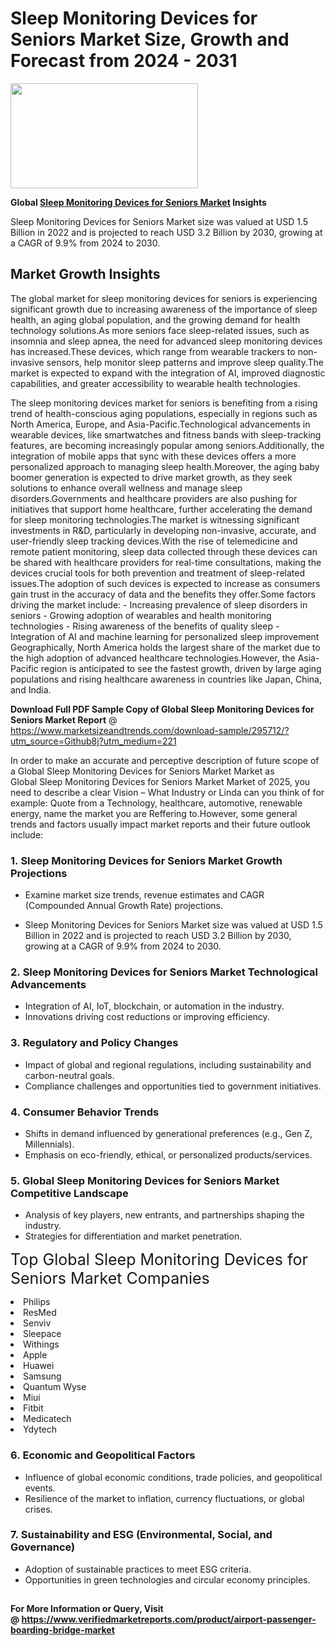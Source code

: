 <H1>Sleep Monitoring Devices for Seniors Market Size, Growth and Forecast from 2024 - 2031</H1><img class="aligncenter size-medium wp-image-584254" src="https://thirdeyenews.in/wp-content/uploads/2024/09/Global-Market-Research-300x168.jpeg" alt="" width="300" height="168" /><p><strong>Global&nbsp;<a href="https://www.marketsizeandtrends.com/download-sample/295712/?utm_source=Github8j?utm_medium=221">Sleep Monitoring Devices for Seniors Market</a> Insights</strong></p><p>Sleep Monitoring Devices for Seniors Market size was valued at USD 1.5 Billion in 2022 and is projected to reach USD 3.2 Billion by 2030, growing at a CAGR of 9.9% from 2024 to 2030.</p><p><h2>Market Growth Insights</h2> <p>The global market for sleep monitoring devices for seniors is experiencing significant growth due to increasing awareness of the importance of sleep health, an aging global population, and the growing demand for health technology solutions.As more seniors face sleep-related issues, such as insomnia and sleep apnea, the need for advanced sleep monitoring devices has increased.These devices, which range from wearable trackers to non-invasive sensors, help monitor sleep patterns and improve sleep quality.The market is expected to expand with the integration of AI, improved diagnostic capabilities, and greater accessibility to wearable health technologies.</p> <p>The sleep monitoring devices market for seniors is benefiting from a rising trend of health-conscious aging populations, especially in regions such as North America, Europe, and Asia-Pacific.Technological advancements in wearable devices, like smartwatches and fitness bands with sleep-tracking features, are becoming increasingly popular among seniors.Additionally, the integration of mobile apps that sync with these devices offers a more personalized approach to managing sleep health.Moreover, the aging baby boomer generation is expected to drive market growth, as they seek solutions to enhance overall wellness and manage sleep disorders.Governments and healthcare providers are also pushing for initiatives that support home healthcare, further accelerating the demand for sleep monitoring technologies.The market is witnessing significant investments in R&D, particularly in developing non-invasive, accurate, and user-friendly sleep tracking devices.With the rise of telemedicine and remote patient monitoring, sleep data collected through these devices can be shared with healthcare providers for real-time consultations, making the devices crucial tools for both prevention and treatment of sleep-related issues.The adoption of such devices is expected to increase as consumers gain trust in the accuracy of data and the benefits they offer.Some factors driving the market include: - Increasing prevalence of sleep disorders in seniors - Growing adoption of wearables and health monitoring technologies - Rising awareness of the benefits of quality sleep - Integration of AI and machine learning for personalized sleep improvement Geographically, North America holds the largest share of the market due to the high adoption of advanced healthcare technologies.However, the Asia-Pacific region is anticipated to see the fastest growth, driven by large aging populations and rising healthcare awareness in countries like Japan, China, and India.<p><span class=""><strong>Download Full PDF Sample Copy of Global Sleep Monitoring Devices for Seniors Market Report</strong> @ <a href="https://www.marketsizeandtrends.com/download-sample/295712/?utm_source=Github8j?utm_medium=221" target="_blank">https://www.marketsizeandtrends.com/download-sample/295712/?utm_source=Github8j?utm_medium=221</a></span></p><p>In order to make an accurate and perceptive description of future scope of a Global&nbsp;Sleep Monitoring Devices for Seniors Market Market as Global&nbsp;Sleep Monitoring Devices for Seniors Market Market of 2025, you need to describe a clear Vision &ndash; What Industry or Linda can you think of for example: Quote from a Technology, healthcare, automotive, renewable energy, name the market you are Reffering to.However, some general trends and factors usually impact market reports and their future outlook include:</p><h3>1.&nbsp;<strong>Sleep Monitoring Devices for Seniors Market Growth Projections</strong></h3><ul><li>Examine market size trends, revenue estimates and CAGR (Compounded Annual Growth Rate) projections.</li><li><p>Sleep Monitoring Devices for Seniors Market size was valued at USD 1.5 Billion in 2022 and is projected to reach USD 3.2 Billion by 2030, growing at a CAGR of 9.9% from 2024 to 2030.</p></li></ul><h3>2.&nbsp;<strong>Sleep Monitoring Devices for Seniors Market Technological Advancements</strong></h3><ul><li>Integration of AI, IoT, blockchain, or automation in the industry.</li><li>Innovations driving cost reductions or improving efficiency.</li></ul><h3>3.&nbsp;<strong>Regulatory and Policy Changes</strong></h3><ul><li>Impact of global and regional regulations, including sustainability and carbon-neutral goals.</li><li>Compliance challenges and opportunities tied to government initiatives.</li></ul><h3>4.&nbsp;<strong>Consumer Behavior Trends</strong></h3><ul><li>Shifts in demand influenced by generational preferences (e.g., Gen Z, Millennials).</li><li>Emphasis on eco-friendly, ethical, or personalized products/services.</li></ul><h3>5.&nbsp;<strong>Global Sleep Monitoring Devices for Seniors Market Competitive Landscape</strong></h3><ul><li>Analysis of key players, new entrants, and partnerships shaping the industry.</li><li>Strategies for differentiation and market penetration.</li></ul><p data-pm-slice="1 1 []"><span style="color: inherit; font-family: inherit; font-size: 25px;">Top Global Sleep Monitoring Devices for Seniors Market Companies</span></p><div class="" data-test-id=""><p><li>Philips</li><li> ResMed</li><li> Senviv</li><li> Sleepace</li><li> Withings</li><li> Apple</li><li> Huawei</li><li> Samsung</li><li> Quantum Wyse</li><li> Miui</li><li> Fitbit</li><li> Medicatech</li><li> Ydytech</li></p></div><h3>6.&nbsp;<strong>Economic and Geopolitical Factors</strong></h3><ul><li>Influence of global economic conditions, trade policies, and geopolitical events.</li><li>Resilience of the market to inflation, currency fluctuations, or global crises.</li></ul><h3>7.&nbsp;<strong>Sustainability and ESG (Environmental, Social, and Governance)</strong></h3><ul><li>Adoption of sustainable practices to meet ESG criteria.</li><li>Opportunities in green technologies and circular economy principles.</li></ul><h2><strong style="font-size: 14px;">For More Information or Query, Visit @&nbsp;</strong><a style="background-color: #ffffff; font-size: 14px;" href="https://www.marketsizeandtrends.com/report/sleep-monitoring-devices-for-seniors-market/" target="_blank">https://www.verifiedmarketreports.com/product/airport-passenger-boarding-bridge-market</a></h2>